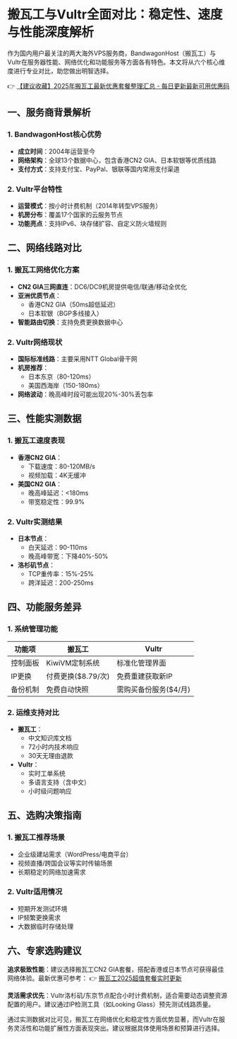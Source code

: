 # 搬瓦工与Vultr全面对比：稳定性、速度与性能深度解析

作为国内用户最关注的两大海外VPS服务商，BandwagonHost（搬瓦工）与Vultr在服务器性能、网络优化和功能服务等方面各有特色。本文将从六个核心维度进行专业对比，助您做出明智选择。

👉 [【建议收藏】2025年搬瓦工最新优惠套餐整理汇总 - 每日更新最新可用优惠码](https://bit.ly/banwagon)

## 一、服务商背景解析
### 1. BandwagonHost核心优势
- **成立时间**：2004年运营至今
- **网络架构**：全球13个数据中心，包含香港CN2 GIA、日本软银等优质线路
- **支付方式**：支持支付宝、PayPal、银联等国内常用支付渠道

### 2. Vultr平台特性
- **运营模式**：按小时计费机制（2014年转型VPS服务）
- **机房分布**：覆盖17个国家的云服务节点
- **功能亮点**：支持IPv6、块存储扩容、自定义防火墙规则

## 二、网络线路对比
### 1. 搬瓦工网络优化方案
- **CN2 GIA三网直连**：DC6/DC9机房提供电信/联通/移动全优化
- **亚洲优质节点**：
  - 香港CN2 GIA（50ms超低延迟）
  - 日本软银（BGP多线接入）
- **智能路由切换**：支持免费更换数据中心

### 2. Vultr网络现状
- **国际标准线路**：主要采用NTT Global骨干网
- **机房推荐**：
  - 日本东京（80-120ms）
  - 美国西海岸（150-180ms）
- **网络波动**：晚高峰时段可能出现20%-30%丢包率

## 三、性能实测数据
### 1. 搬瓦工速度表现
- **香港CN2 GIA**：
  - 下载速度：80-120MB/s
  - 视频加载：4K无缓冲
- **美国CN2 GIA**：
  - 晚高峰延迟：<180ms
  - 带宽稳定性：99.9%

### 2. Vultr实测结果
- **日本节点**：
  - 白天延迟：90-110ms
  - 晚高峰带宽：下降40%-50%
- **洛杉矶节点**：
  - TCP重传率：15%-25%
  - 跨洋延迟：200-250ms

## 四、功能服务差异
### 1. 系统管理功能
| 功能项         | 搬瓦工                    | Vultr                  |
|----------------|---------------------------|------------------------|
| 控制面板       | KiwiVM定制系统           | 标准化管理界面        |
| IP更换         | 付费更换($8.79/次)       | 免费重建获取新IP      |
| 备份机制       | 免费自动快照             | 需购买备份服务($4/月) |

### 2. 运维支持对比
- **搬瓦工**：
  - 中文知识库文档
  - 72小时内技术响应
  - 30天无理由退款
- **Vultr**：
  - 实时工单系统
  - 多语言支持（含中文）
  - 小时级问题响应

## 五、选购决策指南
### 1. 搬瓦工推荐场景
- 企业级建站需求（WordPress/电商平台）
- 视频直播/跨国会议等实时传输场景
- 长期稳定的网络加速需求

### 2. Vultr适用情况
- 短期开发测试环境
- IP频繁更换需求
- 大数据临时存储处理

## 六、专家选购建议
**追求极致性能**：建议选择搬瓦工CN2 GIA套餐，搭配香港或日本节点可获得最佳网络体验。最新优惠可参考：
👉 [搬瓦工2025超值套餐实时更新](https://bit.ly/banwagon)

**灵活需求优先**：Vultr洛杉矶/东京节点配合小时计费机制，适合需要动态调整资源配置的用户。建议通过IP检测工具（如Looking Glass）预先测试线路质量。

通过实测数据对比可见，搬瓦工在网络优化和稳定性方面优势显著，而Vultr在服务灵活性和功能扩展性方面表现突出。建议根据具体使用场景和预算进行选择。